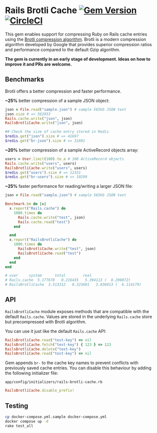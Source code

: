 # Rails Brotli Cache [![Gem Version](https://badge.fury.io/rb/rails-brotli-cache.svg)](https://badge.fury.io/rb/rails-brotli-cache) [![CircleCI](https://circleci.com/gh/pawurb/rails-brotli-cache.svg?style=svg)](https://circleci.com/gh/pawurb/rails-brotli-cache)

This gem enables support for compressing Ruby on Rails cache entries using the [Brotli compression algorithm](https://github.com/google/brotli). Brotli is a modern compression algorithm developed by Google that provides superior compression ratios and performance compared to the default Gzip algorithm.

**The gem is currently in an early stage of development. Ideas on how to improve it and PRs are welcome.**

## Benchmarks

Brotli offers a better compression and faster performance.

**~25%** better compression of a sample JSON object:

```ruby
json = File.read("sample.json") # sample 565kb JSON text
json.size # => 562033
Rails.cache.write("json", json)
RailsBrotliCache.write("json", json)

## Check the size of cache entry stored in Redis
$redis.get("json").size # => 41697
$redis.get("br-json").size # => 31601
```

**~20%** better compression of a sample ActiveRecord objects array:

```ruby
users = User.limit(100).to_a # 100 ActiveRecord objects
Rails.cache.write("users", users)
RailsBrotliCache.write("users", users)
$redis.get("users").size # => 12331
$redis.get("br-users").size # => 10299
```


**~25%** faster performance for reading/writing a larger JSON file:

```ruby
json = File.read("sample.json") # sample 565kb JSON text

Benchmark.bm do |x|
  x.report("Rails.cache") do
    1000.times do
      Rails.cache.write("test", json)
      Rails.cache.read("test")
    end

  end
  x.report("RailsBrotliCache") do
    1000.times do
      RailsBrotliCache.write("test", json)
      RailsBrotliCache.read("test")
    end
  end
end

# user     system      total        real
# Rails.cache  5.177678   0.216435   5.394113 (  8.296072)
# RailsBrotliCache  3.513312   0.323601   3.836913 (  6.114179)
```

## API

`RailsBrotliCache` module exposes methods that are compatible with the default `Rails.cache`. Values are stored in the underlying `Rails.cache` store but precompressed with Brotli algorithm.

You can use it just like the default `Rails.cache` API:

```ruby
RailsBrotliCache.read("test-key") => nil
RailsBrotliCache.fetch("test-key") { 123 } => 123
RailsBrotliCache.delete("test-key")
RailsBrotliCache.read("test-key") => nil

```

Gem appends `br-` to the cache key names to prevent conflicts with previously saved cache entries. You can disable this behaviour by adding the following initializer file:

`app/config/initializers/rails-brotli-cache.rb`

```ruby
RailsBrotliCache.disable_prefix!
```

## Testing

```bash
cp docker-compose.yml.sample docker-compose.yml
docker compose up -d
rake test_all
```
